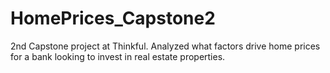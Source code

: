 # HomePrices_Capstone2
2nd Capstone project at Thinkful. Analyzed what factors drive home prices for a bank looking to invest in real estate properties.

